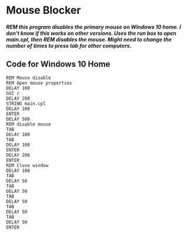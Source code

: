<h1>Mouse Blocker</h1>
<h5>REM this program disables the primary mouse on Windows 10 home. I don't know if this works on other versions. Uses the run box to open main.cpl, then
REM disables the mouse. Might need to change the number of times to press tab for other computers.</h5>
<h2>Code for Windows 10 Home</h2>

<pre><code>REM Mouse disable
REM Open mouse properties
DELAY 100
GUI r
DELAY 200
STRING main.cpl
DELAY 100
ENTER
DELAY 500
REM disable mouse
TAB
DELAY 100
TAB
DELAY 100
ENTER
DELAY 200
ENTER
REM Close window
DELAY 100
TAB
DELAY 50
TAB
DELAY 50
TAB
DELAY 50
TAB
DELAY 50
TAB
DELAY 50
ENTER</pre></code>